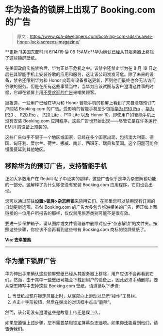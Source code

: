 # 华为设备的锁屏上出现了 Booking.com 的广告

> 原文：<https://www.xda-developers.com/booking-com-ads-huawei-honor-lock-screens-magazine/>

**更新 1(美国东部时间 6/14/19 @ 09:15AM):**华为确认已经从其服务器上移除了这些锁屏壁纸。

在美国政府实施禁令后，华为正处于危机之中。该禁令还禁止华为在 8 月 19 日之后在其智能手机上安装谷歌的应用和服务，这让该公司岌岌可危。除了未来的设备，禁令还限制华为和 Honor 向现有设备推送更新，否则他们最终也会无法访问谷歌的服务。但是在所有这些事情当中，当华为应该试图与客户澄清这件事的时候，它却在锁屏上用[不受欢迎的广告](https://www.xda-developers.com/xiaomi-remove-obnoxious-ads-miui-add-new-features/)来嘲笑顾客。

据报道，一些用户已经在华为和 Honor 智能手机的锁屏上看到了来自酒店预订门户网站 Booking.com 的广告。受影响的智能手机至少包括[华为 P30 Pro](https://www.xda-developers.com/huawei-p30-pro-camera-review/) 、[华为 P20](https://www.xda-developers.com/huawei-p20-huawei-nova-3-honor-play-cheating-benchmarks/) 、 [P20 Pro](https://www.xda-developers.com/huawei-p20-pro-review/) 、 [P20 Lite](https://www.xda-developers.com/huawei-p20-lite-2019-hole-punch-display-kirin-710/) 、P10 Lite 以及 Honor 10。即使用户的智能手机上没有安装 Booking.com 应用程序，这些广告也开始出现——尽管它是在许多运行 EMUI 的设备上预装的。

这些广告似乎不限于一个地区或国家，已经在多个国家出现，包括澳大利亚、德国、匈牙利、爱尔兰、荷兰、挪威、南非、西班牙、瑞典和英国。这个问题可能会慢慢蔓延到其他地区。

## 移除华为的预订广告，支持智能手机

正如大多数用户在 Reddit 帖子中证实的那样，这些广告似乎是华为杂志解锁功能的一部分。这解释了为什么即使没有安装 Booking.com 应用程序，它们也会出现。

您可以通过前往**设置>锁屏>杂志解锁**来禁用它们，在那里您可以禁用现有订阅的自动更新选项。虽然 Booking.com 的广告大多包含旅游相关的广告，但正如上面链接的一位用户所报告的那样，仅仅禁用旅游类别可能不是很有效。

要进一步保护箱子，请从图库或文件管理器中删除对应于“杂志解锁”的文件夹。按照这些步骤，你应该不会再看到这些带有 Booking.com 商标的锁屏壁纸了。

**Via: [安卓警察](https://www.androidpolice.com/2019/06/13/huawei-apparently-decides-it-needs-more-bad-press-puts-ads-on-phone-lock-screens/)**

* * *

## 华为撤下锁屏广告

华为伸出手来确认这些锁屏壁纸已经从其服务器上移除，用户应该不会再看到它们。然而，由于其中一些壁纸可能会下载到用户的设备上，因此必须手动删除。要从杂志特写中去掉这些 Booking.com 壁纸，请遵循以下步骤:

1.  当壁纸出现在锁定屏幕上时，从底部向上滑动以显示“操作”工具栏。
2.  点击十字形按钮，然后在弹出的对话框中点击“删除”。

然而，该公司没有澄清这些是故意上传还是误上传。

如果您遵循上述步骤，您不需要禁用锁定屏幕杂志选项。如果你还能看到他们，请告诉我们。